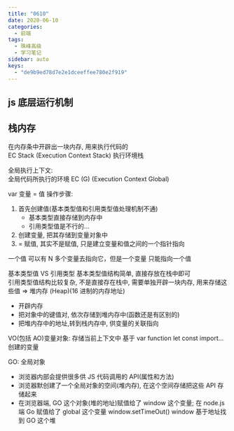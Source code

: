 ```yaml
---
title: "0610"
date: 2020-06-10
categories:
  - 前端
tags:
  - 珠峰高级
  - 学习笔记
sidebar: auto
keys:
  - "de9b9ed78d7e2e1dceeffee780e2f919"
---
```


## js 底层运行机制

## 栈内存

在内存条中开辟出一块内存, 用来执行代码的  
EC Stack (Execution Context Stack) 执行环境栈

全局执行上下文:  
全局代码所执行的环境
EC (G) (Execution Context Global)

var 变量 = 值
操作步骤:

1. 首先创建值(基本类型值和引用类型值处理机制不通)
   - 基本类型直接存储到内存中
   - 引用类型值是不行的...
2. 创建变量, 把其存储到变量对象中
3. = 赋值, 其实不是赋值, 只是建立变量和值之间的一个指针指向

一个值 可以有 N 多个变量去指向它，但是一个变量 只能指向一个值

基本类型值 VS 引用类型
基本类型值结构简单, 直接存放在栈中即可  
引用类型值结构比较复杂, 不是直接存在栈中, 需要单独开辟一块内存, 用来存储这些值 => 堆内存 (Heap)(16 进制的内存地址)

- 开辟内存
- 把对象中的键值对, 依次存储到堆内存中(函数还是有区别的)
- 把堆内存中的地址,转到栈内存中, 供变量的关联指向

VO(包括 AO)变量对象: 存储当前上下文中 基于 var function let const import... 创建的变量

GO: 全局对象

- 浏览器内部会提供很多供 JS 代码调用的 API(属性和方法)
- 浏览器默创建了一个全局对象的空间(堆内存), 在这个空间存储把这些 API 存储起来
- 在浏览器端, GO 这个对象(堆的地址)赋值给了 window 这个变量; 在 node.js 端 Go 赋值给了 global 这个变量
  window.setTimeOut() window 基于地址找到 GO 这个堆
